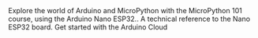 <EssentialsColumn title="Tutorials for Nano ESP32">
<EssentialElement title="Micropython course" type="tutorial" link="https://docs.arduino.cc/micropython/">
    Explore the world of Arduino and MicroPython with the MicroPython 101 course, using the Arduino Nano ESP32..
  </EssentialElement>
<EssentialElement title="Nano ESP32 Cheat Sheet" type="tutorial" link="/tutorials/nano-esp32/cheat-sheet">
    A technical reference to the Nano ESP32 board.
  </EssentialElement>
<EssentialElement title="Arduino Cloud" type="tutorial" link="/arduino-cloud/getting-started-with-the-arduino-iot-cloud">
    Get started with the Arduino Cloud
  </EssentialElement>
</EssentialsColumn>
</EssentialsColumn>